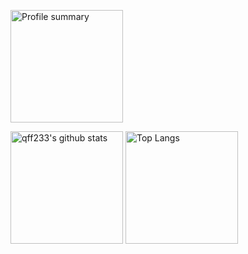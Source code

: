 <p>
  <img height="180em" src="https://github-profile-summary-cards.vercel.app/api/cards/profile-details?username=qff233&theme=github" alt="Profile summary" align="center"/>
</p>

<p>                   
  <img height="180em" src="https://github-readme-stats-qff233.vercel.app/api?username=qff233&show_icons=true&theme=default&count_private=true" alt="qff233's github stats" align="center"/>
  <img height="180em" src="https://github-readme-stats-qff233.vercel.app/api/top-langs/?username=qff233&layout=compact&hide=c,vim,qml,javascript,html,css,qmake,assembly,cmake" alt="Top Langs" align="center"/>
</p>
